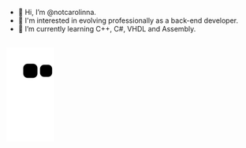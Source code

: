- 👋 Hi, I’m @notcarolinna.
- 👀 I'm interested in evolving professionally as a back-end developer.
- 🌱 I’m currently learning C++, C#, VHDL and Assembly.

### 




##


  ![Snake animation](https://github.com/rafaballerini/rafaballerini/blob/output/github-contribution-grid-snake.svg)
 
</div>
